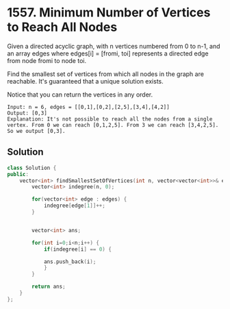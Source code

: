 # 1557. Minimum Number of Vertices to Reach All Nodes

Given a directed acyclic graph, with n vertices numbered from 0 to n-1, and an array edges where edges[i] = [fromi, toi] represents a directed edge from node fromi to node toi.

Find the smallest set of vertices from which all nodes in the graph are reachable. It's guaranteed that a unique solution exists.

Notice that you can return the vertices in any order.

```
Input: n = 6, edges = [[0,1],[0,2],[2,5],[3,4],[4,2]]
Output: [0,3]
Explanation: It's not possible to reach all the nodes from a single vertex. From 0 we can reach [0,1,2,5]. From 3 we can reach [3,4,2,5]. So we output [0,3].
```



## Solution

```cpp
class Solution {
public:
    vector<int> findSmallestSetOfVertices(int n, vector<vector<int>>& edges) {
        vector<int> indegree(n, 0);

        for(vector<int> edge : edges) {
            indegree[edge[1]]++;
        }


        vector<int> ans;

        for(int i=0;i<n;i++) {
            if(indegree[i] == 0) {

            ans.push_back(i);
            }
        }

        return ans;
    }
};
```
